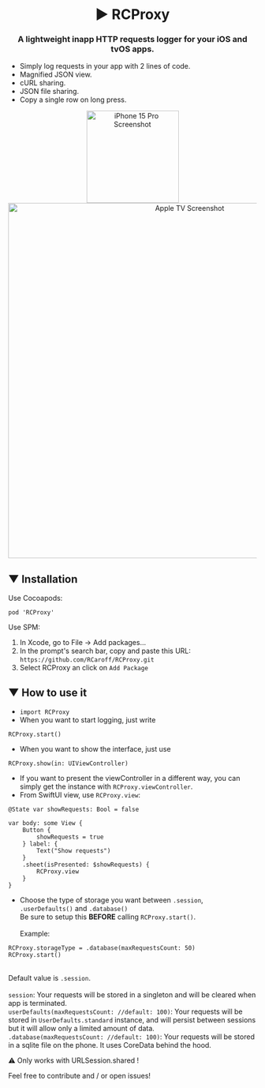 <div align="center">
  <h1>▶︎ RCProxy</h1>
  <h3>A lightweight inapp HTTP requests logger for your iOS and tvOS apps.</h3>
</div>

+ Simply log requests in your app with 2 lines of code.
+ Magnified JSON view.
+ cURL sharing.
+ JSON file sharing.
+ Copy a single row on long press.

<div align="center">
  <img src="https://github.com/user-attachments/assets/4f473b6c-cc93-4aaa-a50b-9cca4fb34b9f" alt="iPhone 15 Pro Screenshot" width="187" style="display: inline-block;"/>
  <img src="https://github.com/user-attachments/assets/29b548ec-75bc-454a-9896-c6fa68bdf6c4" alt="Apple TV Screenshot" width="720" style="display: inline-block;"/>
</div>

## ▼ Installation
Use Cocoapods:

```
pod 'RCProxy'
```

Use SPM:

1. In Xcode, go to File -> Add packages...
2. In the prompt's search bar, copy and paste this URL: `https://github.com/RCaroff/RCProxy.git`
3. Select RCProxy an click on `Add Package`

## ▼ How to use it
+ `import RCProxy`
+ When you want to start logging, just write 
```
RCProxy.start()
```
+ When you want to show the interface, just use 
```
RCProxy.show(in: UIViewController)
```
+ If you want to present the viewController in a different way, you can simply get the instance with `RCProxy.viewController`.
+ From SwiftUI view, use `RCProxy.view`:
```
@State var showRequests: Bool = false

var body: some View {
    Button {
        showRequests = true
    } label: {
        Text("Show requests")
    }
    .sheet(isPresented: $showRequests) {
        RCProxy.view
    }
}
```
+ Choose the type of storage you want between `.session`, `.userDefaults()` and `.database()`<br>Be sure to setup this **BEFORE** calling `RCProxy.start()`.<br><br>Example: 
```
RCProxy.storageType = .database(maxRequestsCount: 50)
RCProxy.start()
```
<br>Default value is `.session`.<br><br>`session`: Your requests will be stored in a singleton and will be cleared when app is terminated.<br>`userDefaults(maxRequestsCount: //default: 100)`: Your requests will be stored in `UserDefaults.standard` instance, and will persist between sessions but it will allow only a limited amount of data.<br>`.database(maxRequestsCount: //default: 100)`: Your requests will be stored in a sqlite file on the phone. It uses CoreData behind the hood.

⚠️ Only works with URLSession.shared !

Feel free to contribute and / or open issues!
